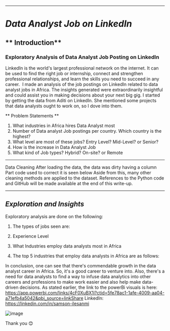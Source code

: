 
---

# *Data Analyst Job on LinkedIn*

## ** Introduction**
### **Exploratory Analysis of Data Analyst Job Posting on LinkedIn**
LinkedIn is the world's largest professional network on the internet. It can be used to find the right job or internship, connect and strengthen professional relationships, and learn the skills you need to succeed in any career. 
I made an analysis of the job postings on LinkedIn related to data analyst jobs in Africa. The insights generated were extraordinarily insightful and could assist you in making decisions about your next big gig.
I started by getting the data from Aditi on LinkedIn. She mentioned some projects that data analysts ought to work on, so I dove into them.

** Problem Statements **
1. What industries in Africa hires Data Analyst most
2. Number of Data analyst Job postings per country. Which country is the highest?
3. What level are most of these jobs? Entry Level? Mid-Level? or Senior?
4. How is the increase in Data Analyst Job
5. What kind of Job types? Hybrid? On-site? or Remote
---

Data Cleaning
After loading the data, the data was dirty having a column 
Part code used to correct it is seen below
Aside from this, many other cleaning methods are applied to the dataset. References to the Python code and GitHub will be made available at the end of this write-up.

---

## *Exploration and Insights*
Exploratory analysis are done on the following:
1. The types of jobs seen are:

2. Experience Level

3. What Industries employ data analysts most in Africa

4. The top 5 industries that employ data analysts in Africa are as follows:

In conclusion, one can see that there's commendable growth in the data analyst career in Africa. So, it's a good career to venture into. Also, there's a need for data analysts to find a way to infuse data analytics into other careers and professions to make work easier and also help make data-driven decisions.
As stated earlier, the link to the powerBi visuals is here: https://app.powerbi.com/links/4cF0XuBX1i?ctid=5fe78ac1-1afe-4009-aa04-a71efb4a5042&pbi_source=linkShare
LinkedIn: https://linkedin.com/in/samson-ilesanmi

![image](https://user-images.githubusercontent.com/68794860/213948665-b517ccee-1c02-47f4-bae4-00017a68134c.png)

Thank you 😊
